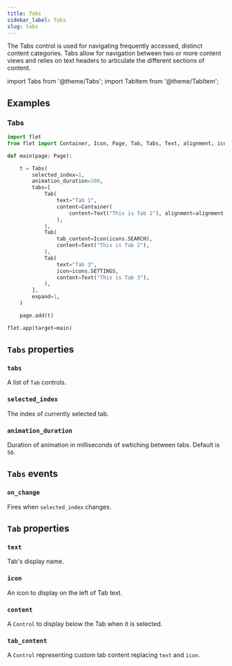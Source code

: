 ```yaml
---
title: Tabs
sidebar_label: Tabs
slug: tabs
---
```


The Tabs control is used for navigating frequently accessed, distinct content categories. Tabs allow for navigation between two or more content views and relies on text headers to articulate the different sections of content.

import Tabs from '@theme/Tabs';
import TabItem from '@theme/TabItem';

## Examples

### Tabs

<Tabs groupId="language">
  <TabItem value="python" label="Python" default>

```python
import flet
from flet import Container, Icon, Page, Tab, Tabs, Text, alignment, icons

def main(page: Page):

    t = Tabs(
        selected_index=1,
        animation_duration=300,
        tabs=[
            Tab(
                text="Tab 1",
                content=Container(
                    content=Text("This is Tab 1"), alignment=alignment.center
                ),
            ),
            Tab(
                tab_content=Icon(icons.SEARCH),
                content=Text("This is Tab 2"),
            ),
            Tab(
                text="Tab 3",
                icon=icons.SETTINGS,
                content=Text("This is Tab 3"),
            ),
        ],
        expand=1,
    )

    page.add(t)

flet.app(target=main)
```
  </TabItem>
</Tabs>

## `Tabs` properties

### `tabs`

A list of `Tab` controls.

### `selected_index`

The index of currently selected tab.

### `animation_duration`

Duration of animation in milliseconds of swtiching between tabs. Default is `50`.

## `Tabs` events

### `on_change`

Fires when `selected_index` changes.

## `Tab` properties

### `text`

Tab's display name.

### `icon`

An icon to display on the left of Tab text.

### `content`

A `Control` to display below the Tab when it is selected.

### `tab_content`

A `Control` representing custom tab content replacing `text` and `icon`.
